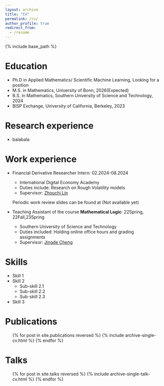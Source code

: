 ```yaml
---
layout: archive
title: "CV"
permalink: /cv/
author_profile: true
redirect_from:
  - /resume
---
```


{% include base_path %}

Education
======
* Ph.D in Applied Mathematics/ Scientific Machine Learning, Looking for a position
* M.S. in Mathematics, University of Bonn, 2026(Expected)
* B.S. in Mathematics, Southern University of Science and Technology, 2024
* BISP Exchange, University of California, Berkeley, 2023

Research experience
======

* balabala

Work experience
======
* Financial Derivative Researcher Intern:  02.2024-08.2024
  * International Digital Economy Academy
  * Duties include: Research on Rough Volatility models
  * Supervisor: [Zhouchi Lin](https://ieeexplore.ieee.org/author/37085353747)

  Periodic work review slides can be found at (Not available yet)

* Teaching Assistant of the course **Mathematical Logic**: 22Spring, 22Fall,23Spring
  * Southern University of Science and Technology
  * Duties included: Holding online office hours and grading assignments
  * Supervisor: [Jingde Cheng](https://ieeexplore.ieee.org/author/37290827200)

Skills
======
* Skill 1
* Skill 2
  * Sub-skill 2.1
  * Sub-skill 2.2
  * Sub-skill 2.3
* Skill 3

Publications
======
  <ul>{% for post in site.publications reversed %}
    {% include archive-single-cv.html %}
  {% endfor %}</ul>
  

Talks
======
  <ul>{% for post in site.talks reversed %}
    {% include archive-single-talk-cv.html  %}
  {% endfor %}</ul>

<!--
Teaching
======
  <ul>{% for post in site.teaching reversed %}
    {% include archive-single-cv.html %}
  {% endfor %}</ul>
-->

<!--
Service and leadership
======
* Currently signed in to 43 different slack teams
-->
